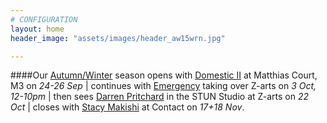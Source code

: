 ```yaml
---
# CONFIGURATION
layout: home
header_image: "assets/images/header_aw15wrn.jpg"

---
```

####Our [Autumn/Winter](/current/2015-autumnwinter) season opens with [Domestic II](/current/2015-domestic) at Matthias Court, M3 on *24-26 Sep* | continues with [Emergency](/current/2015-emergency) taking over Z-arts on *3 Oct, 12-10pm* | then sees [Darren Pritchard](/current/2015-autumnwinter/pritchard) in the STUN Studio at Z-arts on *22 Oct* | closes with [Stacy Makishi](http://www.wordofwarning.org/current/2015-autumnwinter/makishi) at Contact on *17+18 Nov*.

